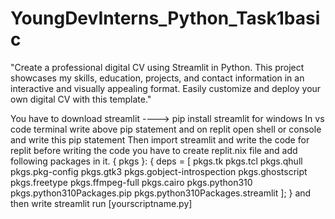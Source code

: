 # YoungDevInterns_Python_Task1basic
"Create a professional digital CV using Streamlit in Python. This project showcases my skills, education, projects, and contact information in an interactive and visually appealing format. Easily customize and deploy your own digital CV with this template."

You have to download streamlit ----> pip install streamlit for windows
In vs code terminal write above pip statement and on replit open shell or console and write this pip statement
Then import streamlit
and write the code
for replit before writing the code you have to create replit.nix file 
and add following packages in it.
{ pkgs }: {
    deps = [
      pkgs.tk
      pkgs.tcl
      pkgs.qhull
      pkgs.pkg-config
      pkgs.gtk3
      pkgs.gobject-introspection
      pkgs.ghostscript
      pkgs.freetype
      pkgs.ffmpeg-full
      pkgs.cairo
        pkgs.python310
        pkgs.python310Packages.pip
        pkgs.python310Packages.streamlit
    ];
}
and then write streamlit run [yourscriptname.py]
